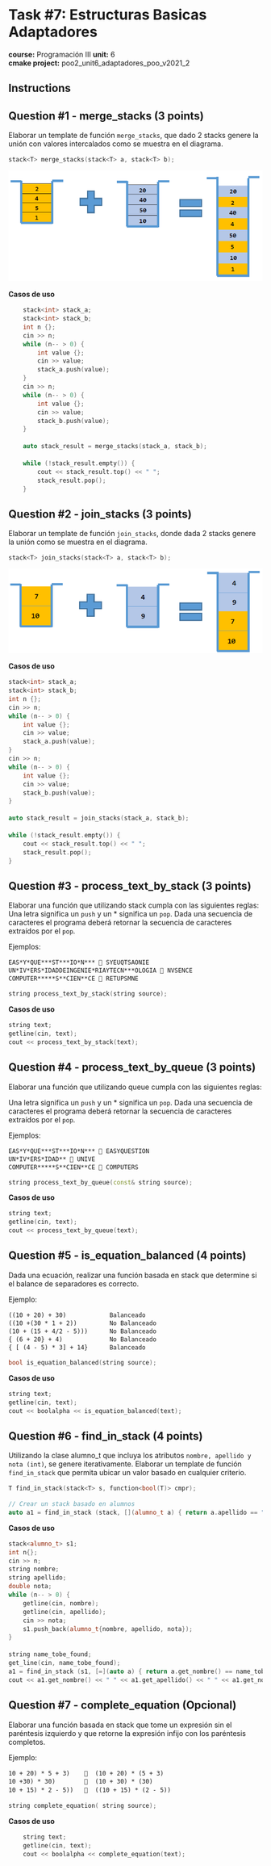 # Task #7: Estructuras Basicas Adaptadores  
**course:** Programación III 
**unit:** 6  
**cmake project:** poo2_unit6_adaptadores_poo_v2021_2
## Instructions

## Question #1 - merge_stacks (3 points)
Elaborar un template de función `merge_stacks`, que dado 2 stacks genere la unión con valores intercalados como se muestra en el diagrama.
```cpp
stack<T> merge_stacks(stack<T> a, stack<T> b);
```

![img.png](img.png)

**Casos de uso**
```cpp
    stack<int> stack_a;
    stack<int> stack_b;
    int n {};
    cin >> n;
    while (n-- > 0) {
        int value {};
        cin >> value;
        stack_a.push(value);
    }
    cin >> n;
    while (n-- > 0) {
        int value {};
        cin >> value;
        stack_b.push(value);
    }
    
    auto stack_result = merge_stacks(stack_a, stack_b);
    
    while (!stack_result.empty()) {
        cout << stack_result.top() << " ";
        stack_result.pop();
    }
```

## Question #2 - join_stacks (3 points)
Elaborar un template de función `join_stacks`, donde
dada 2 stacks genere la unión como se muestra en el
diagrama.

```cpp
stack<T> join_stacks(stack<T> a, stack<T> b);
```
![img_1.png](img_1.png)

**Casos de uso**
```cpp
stack<int> stack_a;
stack<int> stack_b;
int n {};
cin >> n;
while (n-- > 0) {
    int value {};
    cin >> value;
    stack_a.push(value);
}
cin >> n;
while (n-- > 0) {
    int value {};
    cin >> value;
    stack_b.push(value);
}

auto stack_result = join_stacks(stack_a, stack_b);

while (!stack_result.empty()) {
    cout << stack_result.top() << " ";
    stack_result.pop();
}
```

## Question #3 - process_text_by_stack (3 points)

Elaborar una función que utilizando stack cumpla con las siguientes reglas:
Una letra significa un `push` y un * significa un `pop`. Dada una secuencia de
caracteres el programa deberá retornar la secuencia de caracteres extraídos por el
`pop`.

Ejemplos:
```
EAS*Y*QUE***ST***IO*N***  SYEUQTSAONIE
UN*IV*ERS*IDADDEINGENIE*RIAYTECN***OLOGIA  NVSENCE
COMPUTER*****S**CIEN**CE  RETUPSMNE
```

```cpp
string process_text_by_stack(string source);
```

**Casos de uso**
```cpp
string text;
getline(cin, text);
cout << process_text_by_stack(text);
```

## Question #4 - process_text_by_queue (3 points)
Elaborar una función que utilizando queue cumpla con las siguientes reglas:

Una letra significa un `push` y un * significa un `pop`. Dada una secuencia de
caracteres el programa deberá retornar la secuencia de caracteres extraídos por el
`pop`.

Ejemplos:
```
EAS*Y*QUE***ST***IO*N***  EASYQUESTION
UN*IV*ERS*IDAD**  UNIVE
COMPUTER*****S**CIEN**CE  COMPUTERS
```

```cpp
string process_text_by_queue(const& string source); 
```

**Casos de uso**
```cpp
string text;
getline(cin, text);
cout << process_text_by_queue(text);
```

## Question #5 - is_equation_balanced (4 points)

Dada una ecuación, realizar una función basada en stack que determine si el balance de separadores es correcto.

Ejemplo:
```
((10 + 20) + 30)            Balanceado
((10 +(30 * 1 + 2))         No Balanceado
(10 + (15 + 4/2 - 5)))      No Balanceado
{ (6 + 20} + 4)             No Balanceado
{ [ (4 - 5) * 3] + 14}      Balanceado
```

```cpp
bool is_equation_balanced(string source);
```

**Casos de uso**
```cpp
string text;
getline(cin, text);
cout << boolalpha << is_equation_balanced(text);
```

## Question #6 - find_in_stack (4 points)

Utilizando la clase alumno_t que incluya los atributos `nombre, apellido y nota (int)`, se genere iterativamente. 
Elaborar un template de función `find_in_stack` que permita ubicar un valor basado en cualquier criterio.
```cpp
T find_in_stack(stack<T> s, function<bool(T)> cmpr);
```

```cpp
// Crear un stack basado en alumnos
auto a1 = find_in_stack (stack, [](alumno_t a) { return a.apellido == "Perez"; });
```

**Casos de uso**
```cpp
stack<alumno_t> s1;
int n{};
cin >> n;
string nombre;
string apellido;
double nota;
while (n-- > 0) {
    getline(cin, nombre);
    getline(cin, apellido);
    cin >> nota;
    s1.push_back(alumno_t{nombre, apellido, nota});
}

string name_tobe_found;
get_line(cin, name_tobe_found);
a1 = find_in_stack (s1, [=](auto a) { return a.get_nombre() == name_tobe_found; });
cout << a1.get_nombre() << " " << a1.get_apellido() << " " << a1.get_nota() << endl;
```

## Question #7 - complete_equation (Opcional)

Elaborar una función basada en stack que tome un expresión sin el paréntesis izquierdo y que retorne la expresión infijo con los paréntesis completos.

Ejemplo:
```markdown
10 + 20) * 5 + 3)      (10 + 20) * (5 + 3) 
10 +30) * 30)          (10 + 30) * (30)
10 + 15) * 2 - 5))     ((10 + 15) * (2 - 5))
```

```cpp
string complete_equation( string source);
```
**Casos de uso**
```cpp
    string text;
    getline(cin, text);
    cout << boolalpha << complete_equation(text);
```
